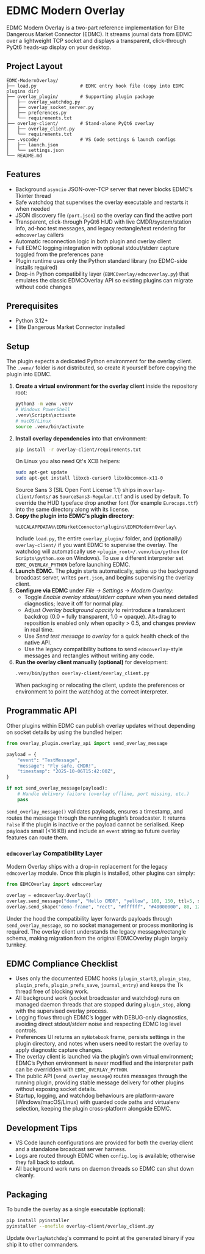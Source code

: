 # EDMC Modern Overlay

EDMC Modern Overlay is a two-part reference implementation for Elite Dangerous Market Connector (EDMC). It streams journal data from EDMC over a lightweight TCP socket and displays a transparent, click-through PyQt6 heads-up display on your desktop.

## Project Layout

```
EDMC-ModernOverlay/
├── load.py                # EDMC entry hook file (copy into EDMC plugins dir)
├── overlay_plugin/        # Supporting plugin package
│   ├── overlay_watchdog.py
│   ├── overlay_socket_server.py
│   ├── preferences.py
│   └── requirements.txt
├── overlay-client/        # Stand-alone PyQt6 overlay
│   ├── overlay_client.py
│   └── requirements.txt
├── .vscode/               # VS Code settings & launch configs
│   ├── launch.json
│   └── settings.json
└── README.md
```

## Features

- Background `asyncio` JSON-over-TCP server that never blocks EDMC's Tkinter thread
- Safe watchdog that supervises the overlay executable and restarts it when needed
- JSON discovery file (`port.json`) so the overlay can find the active port
- Transparent, click-through PyQt6 HUD with live CMDR/system/station info, ad-hoc test messages, and legacy rectangle/text rendering for `edmcoverlay` callers
- Automatic reconnection logic in both plugin and overlay client
- Full EDMC logging integration with optional stdout/stderr capture toggled from the preferences pane
- Plugin runtime uses only the Python standard library (no EDMC-side installs required)
- Drop-in Python compatibility layer (`EDMCOverlay/edmcoverlay.py`) that emulates the classic EDMCOverlay API so existing plugins can migrate without code changes

## Prerequisites

- Python 3.12+
- Elite Dangerous Market Connector installed

## Setup

The plugin expects a dedicated Python environment for the overlay client. The `.venv/` folder is *not* distributed, so create it yourself before copying the plugin into EDMC.

1. **Create a virtual environment for the overlay client** inside the repository root:
   ```bash
   python3 -m venv .venv
   # Windows PowerShell
   .venv\Scripts\activate
   # macOS/Linux
   source .venv/bin/activate
   ```
2. **Install overlay dependencies** into that environment:
   ```bash
   pip install -r overlay-client/requirements.txt
   ```
   On Linux you also need Qt's XCB helpers:
   ```bash
   sudo apt-get update
   sudo apt-get install libxcb-cursor0 libxkbcommon-x11-0
   ```
   Source Sans 3 (SIL Open Font License 1.1) ships in `overlay-client/fonts/`
   as `SourceSans3-Regular.ttf` and is used by default. To override the HUD
   typeface drop another font (for example `Eurocaps.ttf`) into the same
   directory along with its license.
3. **Copy the plugin into EDMC's plugin directory**:
   ```
   %LOCALAPPDATA%\EDMarketConnector\plugins\EDMCModernOverlay\
   ```
   Include `load.py`, the entire `overlay_plugin/` folder, and (optionally) `overlay-client/` if you want EDMC to supervise the overlay. The watchdog will automatically use `<plugin_root>/.venv/bin/python` (or `Scripts\python.exe` on Windows). To use a different interpreter set `EDMC_OVERLAY_PYTHON` before launching EDMC.
4. **Launch EDMC.** The plugin starts automatically, spins up the background broadcast server, writes `port.json`, and begins supervising the overlay client.
5. **Configure via EDMC** under *File → Settings → Modern Overlay*:
   - Toggle *Enable overlay stdout/stderr capture* when you need detailed diagnostics; leave it off for normal play.
   - Adjust *Overlay background opacity* to reintroduce a translucent backdrop (0.0 = fully transparent, 1.0 = opaque). Alt+drag to reposition is enabled only when opacity > 0.5, and changes preview in real time.
   - Use *Send test message to overlay* for a quick health check of the native API.
   - Use the legacy compatibility buttons to send `edmcoverlay`-style messages and rectangles without writing any code.
6. **Run the overlay client manually (optional)** for development:
   ```bash
   .venv/bin/python overlay-client/overlay_client.py
   ```
   When packaging or relocating the client, update the preferences or environment to point the watchdog at the correct interpreter.

## Programmatic API

Other plugins within EDMC can publish overlay updates without depending on socket details by using the bundled helper:

```python
from overlay_plugin.overlay_api import send_overlay_message

payload = {
    "event": "TestMessage",
    "message": "Fly safe, CMDR!",
    "timestamp": "2025-10-06T15:42:00Z",
}

if not send_overlay_message(payload):
    # Handle delivery failure (overlay offline, port missing, etc.)
    pass
```

`send_overlay_message()` validates payloads, ensures a timestamp, and routes the message through the running plugin’s broadcaster. It returns `False` if the plugin is inactive or the payload cannot be serialised. Keep payloads small (<16 KB) and include an `event` string so future overlay features can route them.

### `edmcoverlay` Compatibility Layer

Modern Overlay ships with a drop-in replacement for the legacy `edmcoverlay` module. Once this plugin is installed, other plugins can simply:

```python
from EDMCOverlay import edmcoverlay

overlay = edmcoverlay.Overlay()
overlay.send_message("demo", "Hello CMDR", "yellow", 100, 150, ttl=5, size="large")
overlay.send_shape("demo-frame", "rect", "#ffffff", "#40000000", 80, 120, 420, 160, ttl=5)
```

Under the hood the compatibility layer forwards payloads through `send_overlay_message`, so no socket management or process monitoring is required. The overlay client understands the legacy message/rectangle schema, making migration from the original EDMCOverlay plugin largely turnkey.

## EDMC Compliance Checklist

- Uses only the documented EDMC hooks (`plugin_start3`, `plugin_stop`, `plugin_prefs`, `plugin_prefs_save`, `journal_entry`) and keeps the Tk thread free of blocking work.
- All background work (socket broadcaster and watchdog) runs on managed daemon threads that are stopped during `plugin_stop`, along with the supervised overlay process.
- Logging flows through EDMC’s logger with DEBUG-only diagnostics, avoiding direct stdout/stderr noise and respecting EDMC log level controls.
- Preferences UI returns an `myNotebook` frame, persists settings in the plugin directory, and notes when users need to restart the overlay to apply diagnostic capture changes.
- The overlay client is launched via the plugin’s own virtual environment; EDMC’s Python environment is never modified and the interpreter path can be overridden with `EDMC_OVERLAY_PYTHON`.
- The public API (`send_overlay_message`) routes messages through the running plugin, providing stable message delivery for other plugins without exposing socket details.
- Startup, logging, and watchdog behaviours are platform-aware (Windows/macOS/Linux) with guarded code paths and virtualenv selection, keeping the plugin cross-platform alongside EDMC.

## Development Tips

- VS Code launch configurations are provided for both the overlay client and a standalone broadcast server harness.
- Logs are routed through EDMC when `config.log` is available; otherwise they fall back to stdout.
- All background work runs on daemon threads so EDMC can shut down cleanly.

## Packaging

To bundle the overlay as a single executable (optional):

```bash
pip install pyinstaller
pyinstaller --onefile overlay-client/overlay_client.py
```

Update `OverlayWatchdog`'s command to point at the generated binary if you ship it to other commanders.

